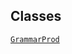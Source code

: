 ---
---
## Classes

<a href="../object/GrammarProd.html#GrammarProd"
target="main"><code>GrammarProd</code></a>  
